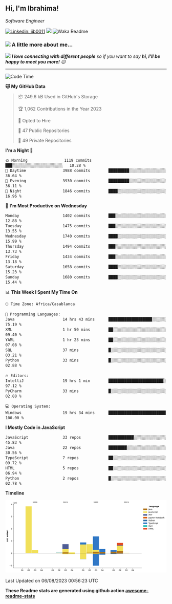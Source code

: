 <h2>Hi, I'm Ibrahima! </h2>
<p><em>Software Engineer 
</em></p>


[![Linkedin: iib0011](https://img.shields.io/badge/-iib0011-blue?style=flat-square&logo=Linkedin&logoColor=white&link=https://www.linkedin.com/in/iib0011/)](https://www.linkedin.com/in/iib0011/)
![](https://visitor-badge.glitch.me/badge?page_id=iib0011)
![Waka Readme](https://github.com/iib0011/iib0011/workflows/Waka%20Readme/badge.svg)


### <img src="https://media.giphy.com/media/VgCDAzcKvsR6OM0uWg/giphy.gif" width="50"> A little more about me...  


<img src="https://media.giphy.com/media/LnQjpWaON8nhr21vNW/giphy.gif" width="60"> <em><b>I love connecting with different people</b> so if you want to say <b>hi, I'll be happy to meet you more!</b> 😊</em>

---
<!--START_SECTION:waka-->
![Code Time](http://img.shields.io/badge/Code%20Time-2%2C392%20hrs%2046%20mins-blue)

**🐱 My GitHub Data** 

> 📦 249.6 kB Used in GitHub's Storage 
 > 
> 🏆 1,062 Contributions in the Year 2023
 > 
> 💼 Opted to Hire
 > 
> 📜 47 Public Repositories 
 > 
> 🔑 49 Private Repositories 
 > 
**I'm a Night 🦉** 

```text
🌞 Morning                1119 commits        ███░░░░░░░░░░░░░░░░░░░░░░   10.28 % 
🌆 Daytime                3988 commits        █████████░░░░░░░░░░░░░░░░   36.64 % 
🌃 Evening                3930 commits        █████████░░░░░░░░░░░░░░░░   36.11 % 
🌙 Night                  1846 commits        ████░░░░░░░░░░░░░░░░░░░░░   16.96 % 
```
📅 **I'm Most Productive on Wednesday** 

```text
Monday                   1402 commits        ███░░░░░░░░░░░░░░░░░░░░░░   12.88 % 
Tuesday                  1475 commits        ███░░░░░░░░░░░░░░░░░░░░░░   13.55 % 
Wednesday                1740 commits        ████░░░░░░░░░░░░░░░░░░░░░   15.99 % 
Thursday                 1494 commits        ███░░░░░░░░░░░░░░░░░░░░░░   13.73 % 
Friday                   1434 commits        ███░░░░░░░░░░░░░░░░░░░░░░   13.18 % 
Saturday                 1658 commits        ████░░░░░░░░░░░░░░░░░░░░░   15.23 % 
Sunday                   1680 commits        ████░░░░░░░░░░░░░░░░░░░░░   15.44 % 
```


📊 **This Week I Spent My Time On** 

```text
🕑︎ Time Zone: Africa/Casablanca

💬 Programming Languages: 
Java                     14 hrs 43 mins      ███████████████████░░░░░░   75.19 % 
XML                      1 hr 50 mins        ██░░░░░░░░░░░░░░░░░░░░░░░   09.40 % 
YAML                     1 hr 23 mins        ██░░░░░░░░░░░░░░░░░░░░░░░   07.08 % 
SQL                      37 mins             █░░░░░░░░░░░░░░░░░░░░░░░░   03.21 % 
Python                   33 mins             █░░░░░░░░░░░░░░░░░░░░░░░░   02.88 % 

🔥 Editors: 
IntelliJ                 19 hrs 1 min        ████████████████████████░   97.12 % 
PyCharm                  33 mins             █░░░░░░░░░░░░░░░░░░░░░░░░   02.88 % 

💻 Operating System: 
Windows                  19 hrs 34 mins      █████████████████████████   100.00 % 
```

**I Mostly Code in JavaScript** 

```text
JavaScript               33 repos            ███████████░░░░░░░░░░░░░░   45.83 % 
Java                     22 repos            ████████░░░░░░░░░░░░░░░░░   30.56 % 
TypeScript               7 repos             ██░░░░░░░░░░░░░░░░░░░░░░░   09.72 % 
HTML                     5 repos             ██░░░░░░░░░░░░░░░░░░░░░░░   06.94 % 
Python                   2 repos             █░░░░░░░░░░░░░░░░░░░░░░░░   02.78 % 
```



**Timeline**

![Lines of Code chart](https://raw.githubusercontent.com/iib0011/iib0011/master/assets/bar_graph.png)


 Last Updated on 06/08/2023 00:56:23 UTC
<!--END_SECTION:waka-->

**These Readme stats are generated using github action [awesome-readme-stats](https://github.com/iib0011/waka-readme-stats)**
